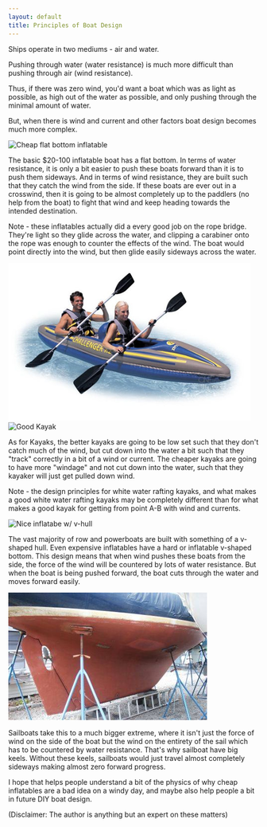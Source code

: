```yaml
---
layout: default
title: Principles of Boat Design
---
```


Ships operate in two mediums - air and water.

Pushing through water (water resistance) is much more difficult than
pushing through air (wind resistance).

Thus, if there was zero wind, you'd want a boat which was as light as
possible, as high out of the water as possible, and only pushing through
the minimal amount of water.

But, when there is wind and current and other factors boat design
becomes much more complex.

![ Cheap flat bottom
inflatable](images/cheap_inflatable.jpg " Cheap flat bottom inflatable")

The basic \$20-100 inflatable boat has a flat bottom. In terms of water
resistance, it is only a bit easier to push these boats forward than it
is to push them sideways. And in terms of wind resistance, they are
built such that they catch the wind from the side. If these boats are
ever out in a crosswind, then it is going to be almost completely up to
the paddlers (no help from the boat) to fight that wind and keep heading
towards the intended destination.

Note - these inflatables actually did a every good job on the rope
bridge. They're light so they glide across the water, and clipping a
carabiner onto the rope was enough to counter the effects of the wind.
The boat would point directly into the wind, but then glide easily
sideways across the water.

![ Bad Kayak](images/bad_kayak.jpg "fig: Bad Kayak") ![ Good
Kayak](images/good_kayak.jpg "fig: Good Kayak")

As for Kayaks, the better kayaks are going to be low set such that they
don't catch much of the wind, but cut down into the water a bit such
that they "track" correctly in a bit of a wind or current. The cheaper
kayaks are going to have more "windage" and not cut down into the water,
such that they kayaker will just get pulled down wind.

Note - the design principles for white water rafting kayaks, and what
makes a good white water rafting kayaks may be completely different than
for what makes a good kayak for getting from point A-B with wind and
currents.

![ Nice inflatabe w/
v-hull](images/expensive_inflatable.jpg " Nice inflatabe w/ v-hull")

The vast majority of row and powerboats are built with something of a
v-shaped hull. Even expensive inflatables have a hard or inflatable
v-shaped bottom. This design means that when wind pushes these boats
from the side, the force of the wind will be countered by lots of water
resistance. But when the boat is being pushed forward, the boat cuts
through the water and moves forward easily.

![ Sailboat Keel](images/full_keel.jpg " Sailboat Keel")

Sailboats take this to a much bigger extreme, where it isn't just the
force of wind on the side of the boat but the wind on the entirety of
the sail which has to be countered by water resistance. That's why
sailboat have big keels. Without these keels, sailboats would just
travel almost completely sideways making almost zero forward progress.

I hope that helps people understand a bit of the physics of why cheap
inflatables are a bad idea on a windy day, and maybe also help people a
bit in future DIY boat design.

(Disclaimer: The author is anything but an expert on these matters)
